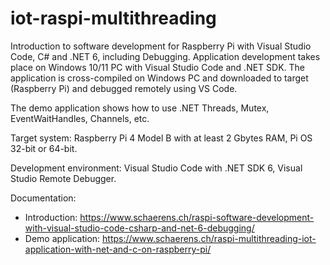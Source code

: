 # iot-raspi-multithreading

Introduction to software development for Raspberry Pi with Visual Studio Code, C# and .NET 6, including Debugging. 
Application development takes place on Windows 10/11 PC with Visual Studio Code and .NET SDK. 
The application is cross-compiled on Windows PC and downloaded to target (Raspberry Pi) and debugged remotely using VS Code.

The demo application shows how to use .NET Threads, Mutex, EventWaitHandles, Channels, etc.

Target system: Raspberry Pi 4 Model B with at least 2 Gbytes RAM, Pi OS 32-bit or 64-bit.

Development environment: Visual Studio Code with .NET SDK 6, Visual Studio Remote Debugger.

Documentation: 
- Introduction: https://www.schaerens.ch/raspi-software-development-with-visual-studio-code-csharp-and-net-6-debugging/
- Demo application: https://www.schaerens.ch/raspi-multithreading-iot-application-with-net-and-c-on-raspberry-pi/
